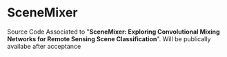 # SceneMixer

Source Code Associated to "**SceneMixer: Exploring Convolutional Mixing
Networks for Remote Sensing Scene Classification**". Will be publically availabe after acceptance 
